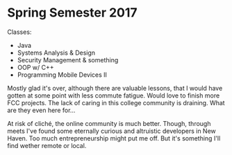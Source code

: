 # Spring Semester 2017

Classes:
- Java
- Systems Analysis & Design
- Security Management & something
- OOP w/ C++
- Programming Mobile Devices II

Mostly glad it's over, although there are valuable lessons, that I would have
gotten at some point with less commute fatigue. Would love to finish more FCC
projects. The lack of caring in this college community is draining. What are
they even here for...

At risk of cliché, the online community is much better. Though, through meets
I've found some eternally curious and altruistic developers in New Haven. Too
much entrepreneurship might put me off. But it's something I'll find wether
remote or local.
